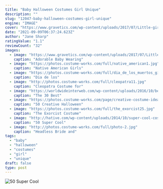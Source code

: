 ```yaml
---
title: "Baby Halloween Costumes Girl Unique"
description: ""
slug: "12047-baby-halloween-costumes-girl-unique"
engine: "IMAGE"
cover: "https://www.gravetics.com/wp-content/uploads/2017/07/Little-girls-Halloween-costumes-Lucy-Ethel.jpg"
date: "2021-09-09T06:37:24.623Z"
author: "Jane Sharp"
ratingValue: "1.1"
reviewCount: "32"
images:
  - image: "https://www.gravetics.com/wp-content/uploads/2017/07/Little-girls-Halloween-costumes-Lucy-Ethel.jpg"
    caption: "Adorable Baby Wearing"
  - image: "https://photos.costume-works.com/full/native_american1.jpg"
    caption: "Native American Girls"
  - image: "https://photos.costume-works.com/full/dia_de_los_muertos_girl1.jpg"
    caption: "Dia de los"
  - image: "http://photos.costume-works.com/full/cleopatra11.jpg"
    caption: "Cleopatra Costume for"
  - image: "https://worldwideinterweb.com/wp-content/uploads/2016/10/best-2016-costumes.jpg"
    caption: "The 30 Best"
  - image: "https://photos.costume-works.com/page/creative-costume-ideas-for-girls.jpg"
    caption: "50 Creative Halloween"
  - image: "https://photos.costume-works.com/full/the_exorcist25.jpg"
    caption: "The Exorcist Costume"
  - image: "http://hative.com/wp-content/uploads/2014/10/super-cool-costume-ideas/30-batwoman-costume.jpg"
    caption: "50 Super Cool"
  - image: "http://photos.costume-works.com/full/photo-2.jpg"
    caption: "Headless Bride and"
tags:
  - "baby"
  - "halloween"
  - "costumes"
  - "girl"
  - "unique"
draft: false
type: post
---
```



![50 Super Cool](http://hative.com/wp-content/uploads/2014/10/super-cool-costume-ideas/30-batwoman-costume.jpg "50 Super Cool")


<!--inArticleAds-->

<!--galleryOne-->


<!--inArticleAds-->

<!--galleryTwo-->


<!--galleryThree-->

